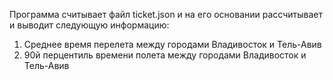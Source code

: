 Программа считывает файл ticket.json и на его основании рассчитывает и выводит следующую информацию:
1. Среднее время перелета между городами Владивосток и Тель-Авив
2. 90й перцентиль времени полета между городами Владивосток и Тель-Авив